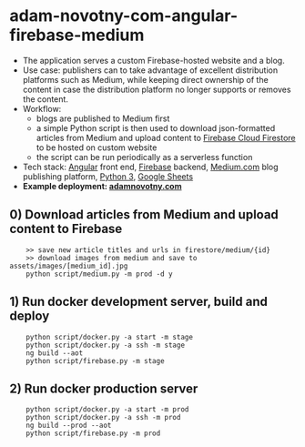 # adam-novotny-com-angular-firebase-medium

- The application serves a custom Firebase-hosted website and a blog.
- Use case: publishers can to take advantage of excellent distribution platforms such as Medium, while keeping direct ownership of the content in case the distribution platform no longer supports or removes the content.
- Workflow: 
  - blogs are published to Medium first
  - a simple Python script is then used to download json-formatted articles from Medium and upload content to [Firebase Cloud Firestore](https://firebase.google.com/docs/firestore/) to be hosted on custom website
  - the script can be run periodically as a serverless function
- Tech stack: [Angular](https://angular.io) front end, [Firebase](https://firebase.google.com) backend, [Medium.com](https://www.medium.com) blog publishing platform, [Python 3](https://www.python.org/downloads/release/python-360/), [Google Sheets](https://www.google.com/sheets)
- **Example deployment: [adamnovotny.com](https://www.adamnovotny.com)**

## 0) Download articles from Medium and upload content to Firebase

        >> save new article titles and urls in firestore/medium/{id}
        >> download images from medium and save to assets/images/[medium_id].jpg
        python script/medium.py -m prod -d y

## 1) Run docker development server, build and deploy

        python script/docker.py -a start -m stage
        python script/docker.py -a ssh -m stage
        ng build --aot
        python script/firebase.py -m stage

## 2) Run docker production server

        python script/docker.py -a start -m prod
        python script/docker.py -a ssh -m prod
        ng build --prod --aot
        python script/firebase.py -m prod